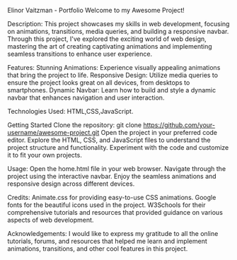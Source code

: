 Elinor Vaitzman - Portfolio
Welcome to my Awesome Project!

Description:
This project showcases my skills in web development, focusing on animations, transitions, media queries, and building a responsive navbar. 
Through this project, I've explored the exciting world of web design, mastering the art of creating captivating animations
and implementing seamless transitions to enhance user experience.

Features:
Stunning Animations: Experience visually appealing animations that bring the project to life.
Responsive Design: Utilize media queries to ensure the project looks great on all devices, from desktops to smartphones.
Dynamic Navbar: Learn how to build and style a dynamic navbar that enhances navigation and user interaction.

Technologies Used: HTML,CSS,JavaScript.

Getting Started
Clone the repository: git clone https://github.com/your-username/awesome-project.git
Open the project in your preferred code editor.
Explore the HTML, CSS, and JavaScript files to understand the project structure and functionality.
Experiment with the code and customize it to fit your own projects.

Usage:
Open the home.html file in your web browser.
Navigate through the project using the interactive navbar.
Enjoy the seamless animations and responsive design across different devices.

Credits:
Animate.css for providing easy-to-use CSS animations.
Google fonts for the beautiful icons used in the project.
W3Schools for their comprehensive tutorials and resources that provided guidance on various aspects of web development.

Acknowledgements:
I would like to express my gratitude to all the online tutorials, forums, and resources that helped me learn and implement animations, 
transitions, and other cool features in this project. 
